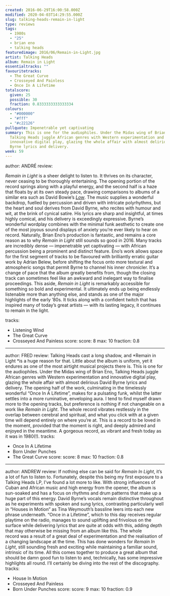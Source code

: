 ```yaml
---
created: 2016-06-29T16:00:58.000Z
modified: 2020-04-03T14:29:55.000Z
slug: talking-heads-remain-in-light
type: reviews
tags:
  - 1980s
  - "25"
  - brian eno
  - talking heads
featuredimage: 2016/06/Remain-in-Light.jpg
artist: Talking Heads
album: Remain in Light
essentialtracks: ""
favouritetracks:
  - The Great Curve
  - Crosseyed And Painless
  - Once In A Lifetime
totalscore:
  given: 25
  possible: 30
  fraction: 0.8333333333333334
colours:
  - "#000000"
  - "#fff"
  - "#c22126"
pullquote: Impenetrable yet captivating
summary: This is one for the audiophiles. Under the Midas wing of Brian Eno,
  Talking Heads juggle African genres with Western experimentation and
  innovative digital play, glazing the whole affair with almost delirious David
  Byrne lyrics and delivery.
week: 59
---
```

author: ANDRÉ
review: <div class="_d97"><p><em>Remain in Light</em> is a sheer delight to
  listen to. It thrives on its character, never ceasing to be thoroughly
  entertaining. The opening portion of the record springs along with a playful
  energy, and the second half is a haze that floats by at its own steady pace,
  drawing comparisons to albums of a similar era such as David Bowie’s <em><a
  href="https://audioxide.com/reviews/david-bowie-low/" target="_blank"
  rel="noopener">Low</a></em>. The music supplies a wonderful backdrop, fuelled
  by percussion and driven with intricate polyrhythms, but the heart and soul
  derives from David Byrne, who recites with humour and wit, at the brink of
  cynical satire. His lyrics are sharp and insightful, at times highly comical,
  and his delivery is exceedingly expressive. Byrne’s wonderful wordplay
  combines with the minimal funk aesthetic to create one of the most joyous
  sound displays of anxiety you’re ever likely to hear on record. Naturally,
  Brian Eno’s production is fantastic, and remains a core reason as to why
  <em>Remain in Light</em> still sounds so good in 2016. Many tracks are
  incredibly dense — impenetrable yet captivating — with African percussion
  being a prominent and distinct feature. Eno’s work allows space for the first
  segment of tracks to be flavoured with brilliantly erratic guitar work by
  Adrian Belew, before shifting the focus onto more textural and atmospheric
  songs that permit Byrne to channel his inner chronicler. It’s a change of pace
  that the album greatly benefits from, though the closing track can sometimes
  feel like an awkward and inelegant way to finalise proceedings. This aside,
  <em>Remain in Light</em> is remarkably accessible for something so bold and
  experimental. It ultimately ends up being endlessly listenable more than
  anything else, and stands as one of the major highlights of the early ’80s. It
  ticks along with a confident twitch that has inspired many of today’s great
  artists — with its lasting legacy, it continues to remain in the
  light.</p></div>
tracks:
  - Listening Wind
  - ­The Great Curve
  - ­Crosseyed And Painless
score:
  score: 8
  max: 10
  fraction: 0.8
---
author: FRED
review: Talking Heads cast a long shadow, and *Remain in Light *is a huge reason
  for that. Little about the album is uniform, yet it endures as one of the most
  airtight musical projects there is. This is one for the audiophiles. Under the
  Midas wing of Brian Eno, Talking Heads juggle African genres with Western
  experimentation and innovative digital play, glazing the whole affair with
  almost delirious David Byrne lyrics and delivery. The opening half of the
  work, culminating in the timelessly wonderful “Once In A Lifetime”, makes for
  a pulsating funk, whilst the latter settles into a more ruminative, enveloping
  aura. I tend to find myself drawn more to the opening tracks, but preference
  is nothing if not changeable on a work like *Remain in Light*. The whole
  record vibrates restlessly in the overlap between cerebral and spiritual, and
  what you click with at a given time will depend entirely on where you’re at.
  This is a record to be loved in the moment, provided that the moment is right,
  and deeply admired and enjoyed in the meantime. A gorgeous record, as vibrant
  and fresh today as it was in 1980(!).
tracks:
  - Once In A Lifetime
  - ­Born Under Punches
  - ­The Great Curve
score:
  score: 8
  max: 10
  fraction: 0.8
---
author: ANDREW
review: If nothing else can be said for *Remain In Light*, it’s a lot of fun to
  listen to. Fortunately, despite this being my first exposure to a Talking
  Heads LP, I’ve found a lot more to like. With strong influences of Cuban and
  African music and high energy from the opener, the album is sun-soaked and has
  a focus on rhythms and drum patterns that make up a huge part of this energy.
  David Byrne’s vocals remain distinctive throughout as he experiments with
  spoken and sung lyrics, contrasting particularly well in “Houses in Motion” as
  Tina Weymouth’s bassline leers into each new phrase underneath. “Once in a
  Lifetime”, which to this day receives regular playtime on the radio, manages
  to sound uplifting and frivolous on the surface while delivering lyrics that
  are quite at odds with this, adding depth that may otherwise be missing from
  an album like this. The whole record was a result of a great deal of
  experimentation and the realisation of a changing landscape at the time. This
  has done wonders for *Remain In Light*, still sounding fresh and exciting
  while maintaining a familiar sound, intrinsic of its time. All this comes
  together to produce a great album that should be damn good fun to listen to
  and, technically, has some impressive highlights all round. I’ll certainly be
  diving into the rest of the discography.
tracks:
  - House In Motion
  - ­Crosseyed And Painless
  - ­Born Under Punches
score:
  score: 9
  max: 10
  fraction: 0.9
